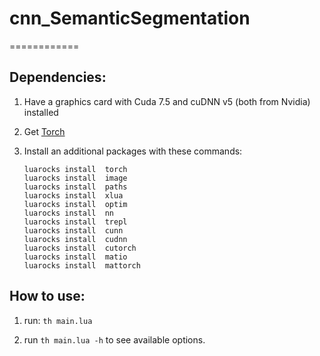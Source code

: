 # cnn_SemanticSegmentation
============

## Dependencies:

1. Have a graphics card with Cuda 7.5 and cuDNN v5 (both from Nvidia) installed

2. Get [Torch](http://torch.ch/docs/getting-started.html)

3. Install an additional packages with these commands:

	`luarocks install  torch`    
	`luarocks install  image`    
	`luarocks install  paths`     
	`luarocks install  xlua`      
	`luarocks install  optim`    
	`luarocks install  nn`      
	`luarocks install  trepl`    
	`luarocks install  cunn`      
	`luarocks install  cudnn`      
	`luarocks install  cutorch`    
	`luarocks install  matio`   
	`luarocks install  mattorch`   


## How to use:

1. run:
		`th main.lua` 

2. run `th main.lua -h` to see available options.
